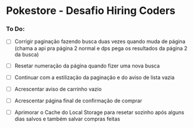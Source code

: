 # Pokestore - Desafio Hiring Coders


### To Do:
- [ ] Corrigir paginação fazendo busca duas vezes quando muda de página (chama a api pra página 2 normal e dps pega os resultados da página 2 da busca)

- [ ] Resetar numeração da página quando fizer uma nova busca

- [ ] Continuar com a estilização da paginação e do aviso de lista vazia

- [ ] Acrescentar aviso de carrinho vazio

- [ ] Acrescentar página final de confirmação de comprar
 
- [ ] Aprimorar o Cache do Local Storage para resetar sozinho após alguns dias salvos e também salvar compras feitas